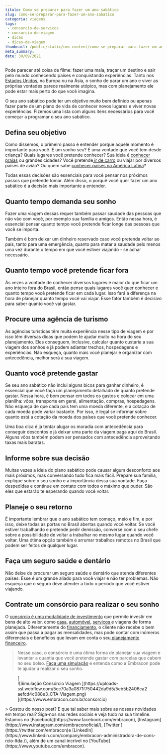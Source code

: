```yaml
---
titulo: Como se preparar para fazer um ano sabático
slug: como-se-preparar-para-fazer-um-ano-sabatico
categoria: viagens
tags:
 - consorcio-de-servicos
 - consorcio-de-viagem
 - dicas
 - dicas-de-viagem
thumbnail: /public/static/cms-content/como-se-preparar-para-fazer-um-ano-sabatico.jpg
meta_summary: 
date: 30/09/2021
---
```

Pode parecer até coisa de filme: fazer uma mala, traçar um destino e sair pelo mundo conhecendo países e conquistando experiências. Tanto nos [Estados Unidos](https://www.embracon.com.br/blog/quais-as-maiores-vantagens-de-fazer-intercambio-nos-eua), na Europa ou na Ásia, o sonho de parar um ano e viver as próprias vontades parece realmente utópico, mas com planejamento ele pode estar mais perto do que você imagina.

O seu ano sabático pode ter um objetivo muito bem definido ou apenas fazer parte de um plano de vida de conhecer novos lugares e viver novas experiências. Fizemos uma lista com alguns itens necessários para você começar a programar o seu ano sabático.

Defina seu objetivo
-------------------

Como dissemos, o primeiro passo é entender porque aquele momento é importante para você. É um sonho seu? É uma vontade que você tem desde criança? Quais lugares você pretende conhecer? Sua ideia é [conhecer praias](https://www.embracon.com.br/blog/guia-completo-para-uma-viagem-sustentavel-em-praias-paradisiacas) ou grandes cidades? Você pretende[ ir de carro](https://www.embracon.com.br/blog/3-lugares-incriveis-para-viajar-de-carro) ou viajar por diversos países de avião? Ou quem sabe [conhecer países na América Latina](https://www.embracon.com.br/blog/os-melhores-destinos-de-viagem-na-america-do-sul)?

Todas essas decisões são essenciais para você pensar nos próximos passos que pretende tomar. Além disso, o porquê você quer fazer um ano sabático é a decisão mais importante a entender.

Quanto tempo demanda seu sonho
------------------------------

Fazer uma viagem dessas requer também passar saudade das pessoas que não vão com você, por exemplo sua família e amigos. Então nessa hora, é essencial pensar quanto tempo você pretende ficar longe das pessoas que você se importa.

Também é bom deixar um dinheiro reservado caso você pretenda voltar ao país, tanto para uma emergência, quanto para matar a saudade pelo menos uma vez durante o tempo em que você estiver viajando - se achar necessário.

Quanto tempo você pretende ficar fora
-------------------------------------

Às vezes a vontade de conhecer diversos lugares é maior do que ficar um ano inteiro fora do Brasil, então pense quais lugares você quer conhecer e quanto tempo você pretende ficar em cada lugar. Isso fará a diferença na hora de planejar quanto tempo você vai viajar. Esse fator também é decisivo para saber quanto você vai gastar.

Procure uma agência de turismo
------------------------------

As agências turísticas têm muita experiência nesse tipo de viagem e por isso têm diversas dicas que podem te ajudar muito na hora do seu planejamento. Eles conseguem, inclusive, calcular quanto custaria a sua viagem dos sonhos e já podem adiantar trechos, hospedagens e experiências. Não esqueça, quanto mais você planejar e organizar com antecedência, melhor será a sua viagem.

Quanto você pretende gastar
---------------------------

Se seu ano sabático não inclui alguns bicos para ganhar dinheiro, é essencial que você faça um planejamento detalhado de quanto pretende gastar. Nessa hora, é bom pensar em todos os gastos e colocar em uma planilha: vôos, transporte em geral, alimentação, compras, hospedagens. Não esqueça de que cada país tem uma moeda diferente, e a cotação de cada moeda pode variar bastante. Por isso, é legal se informar sobre quanto está a cotação da moeda dos países que você pretende conhecer.

Uma boa dica é já tentar alugar os moradia com antecedência para conseguir descontos e já deixar uma parte da viagem paga aqui do Brasil. Alguns vôos também podem ser pensados com antecedência aproveitando taxas mais baratas.

Informe sobre sua decisão
-------------------------

Muitas vezes a ideia do plano sabático pode causar algum desconforto aos mais próximos, mas conversando tudo fica mais fácil. Prepare sua família, explique sobre o seu sonho e a importância dessa sua vontade. Faça despedidas e continue em contato com todos o máximo que puder. São eles que estarão te esperando quando você voltar.

Planeje o seu retorno
---------------------

É importante lembrar que o ano sabático tem começo, meio e fim, e por isso, deixe todas as portas no Brasil abertas quando você voltar. Se você estiver trabalhando e pretende pedir demissão, converse com o seu chefe sobre a possibilidade de voltar a trabalhar no mesmo lugar quando você voltar. Uma ótima opção também é arrumar trabalhos remotos no Brasil que podem ser feitos de qualquer lugar.

Faça um seguro saúde e dentário
-------------------------------

Não deixe de procurar um seguro saúde e dentário que atenda diferentes países. Esse é um grande aliado para você viajar e não ter problemas. Não esqueça que o seguro deve atender a todo o período que você estiver viajando.

Contrate um consórcio para realizar o seu sonho
-----------------------------------------------

O [consórcio é uma modalidade de investimento](https://www.embracon.com.br/blog/8-motivos-que-comprovam-que-consorcio-e-investimento) que permite investir em bens de alto valor, como [casa](https://www.embracon.com.br/consorcio-de-imoveis), [automóvel](https://www.embracon.com.br/consorcio-de-carros), [serviços ](https://www.embracon.com.br/consorcio-servicos)e viagens de forma planejada. Diferentemente do [financiamento](https://www.embracon.com.br/blog/entenda-quais-sao-as-6-maiores-desvantagens-do-financiamento), o cliente não recebe o bem assim que passa a pagar as mensalidades, mas pode contar com inúmeros diferenciais e benefícios que levam em conta o seu[ planejamento financeiro](https://www.embracon.com.br/blog/planejamento-financeiro-um-guia-para-as-financas-nao-sairem-de-controle).

> Nesse caso, o consórcio é uma ótima forma de planejar sua viagem e levantar a quantia que você pretende gastar com parcelas que cabem no seu bolso. [Faça uma simulação](https://www.embracon.com.br/consorcio) e entenda como a Embracon pode te ajudar a realizar o seu sonho.

<figure class="w-richtext-figure-type-image w-richtext-align-center">[<div>![Simulação Consórcio Viagem ](https://uploads-ssl.webflow.com/5cc70a3a0871f750442da9d5/5eb5b2406ca2aefcd4c088e3_CTA-Viagem.png)</div>](https://www.embracon.com.br/consorcio)</figure>> Gostou do nosso post? E que tal saber mais sobre as nossas novidades em tempo real? Siga-nos nas redes sociais e veja tudo na sua timeline. Estamos no [Facebook](https://www.facebook.com/embracon), [Instagram](https://www.instagram.com/embraconoficial/), [Twitter ](https://twitter.com/embracon)e [LinkedIn](https://www.linkedin.com/company/embracon-administradora-de-cons-rcio-ltda./), além de um canal incrível no [YouTube](https://www.youtube.com/embracon).

‍
